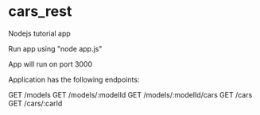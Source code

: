 # cars_rest

Nodejs tutorial app

Run app using "node app.js"

App will run on port 3000

Application has the following endpoints:

GET /models
GET /models/:modelId
GET /models/:modelId/cars
GET /cars
GET /cars/:carId